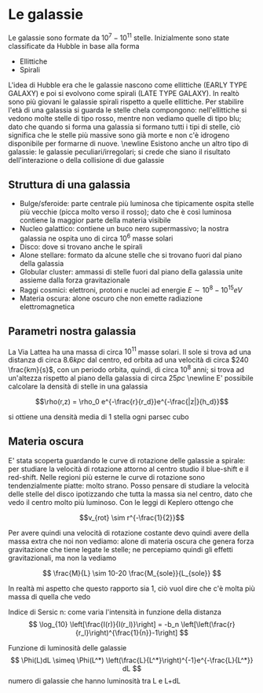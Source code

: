 # Le galassie
Le galassie sono formate da $10^7-10^{11}$ stelle. 
Inizialmente sono state classificate da Hubble in base alla forma

- Ellittiche
- Spirali

L'idea di Hubble era che le galassie nascono come ellittiche (EARLY TYPE GALAXY) e poi si evolvono come spirali (LATE TYPE GALAXY). 
In realtò sono più giovani le galassie spirali rispetto a quelle ellittiche. 
Per stabilire l'età di una galassia si guarda le stelle chela compongono: 
nell'ellittiche si vedono molte stelle di tipo rosso, mentre non vediamo quelle di tipo blu; dato che quando si forma una galassia si formano tutti i tipi di stelle, ciò significa che le stelle più massive sono già morte e non c'è idrogeno disponibile per formarne di nuove. \newline
Esistono anche  un altro tipo di galassie: le galassie peculiari/irregolari;
si crede che siano il risultato dell'interazione o della collisione di due galassie

## Struttura di una galassia

- Bulge/sferoide: parte centrale più luminosa che tipicamente ospita stelle più vecchie (picca molto verso il rosso); dato che è così luminosa contiene la maggior parte della materia visibile
- Nucleo galattico: contiene un buco nero supermassivo; la nostra galassia ne ospita uno di circa $10^6$ masse solari
- Disco: dove si trovano anche le spirali
- Alone stellare: formato da alcune stelle che si trovano fuori dal piano della galassia
- Globular cluster: ammassi di stelle fuori dal piano della galassia unite assieme dalla forza gravitazionale
- Raggi cosmici: elettroni, protoni e nuclei ad energie $E \sim 10^8-10^{15} eV$
- Materia oscura: alone oscuro che non emette radiazione elettromagnetica

## Parametri nostra galassia

La Via Lattea ha una massa di circa $10^{11}$ masse solari.
Il sole si trova ad una distanza di circa $8.6 kpc$ dal centro, ed orbita ad una velocità di circa $240 \frac{km}{s}$, con un periodo orbita, quindi, di circa $10^8$ anni; 
si trova ad un'altezza rispetto al piano della galassia di circa $25 pc$ \newline
E' possibile calcolare la densità di stelle in una galassia 

$$\rho(r,z) = \rho_0 e^{-\frac{r}{r_d}}e^{-\frac{|z|}{h_d}}$$ 

si ottiene una densità media di 1 stella ogni parsec cubo

## Materia oscura

E' stata scoperta guardando le curve di rotazione delle galassie a spirale: per studiare la velocità di rotazione attorno al centro studio il blue-shift e il red-shift.
Nelle regioni più esterne le curve di rotazione sono tendenzialmente piatte: molto strano.
Posso pensare di studiare la velocità delle stelle del disco ipotizzando che tutta la massa sia nel centro, dato che vedo il centro molto più luminoso. 
Con le leggi di Keplero ottengo che 

$$v_{rot} \sim r^{-\frac{1}{2}}$$

Per avere quindi una velocità di rotazione costante devo quindi avere della massa extra che noi non vediamo: alone di materia oscura che genera forza gravitazione che tiene legate le stelle; 
ne percepiamo quindi gli effetti gravitazionali, ma non la vediamo

$$ \frac{M}{L} \sim 10-20 \frac{M_{sole}}{L_{sole}} $$

In realtà mi aspetto che questo rapporto sia 1, ciò vuol dire che c'è molta più massa di quella che vedo

Indice di Sersic n: come varia l'intensità in funzione della distanza
$$ \log_{10} \left[\frac{I(r)}{I(r_l)}\right] = -b_n \left[\left(\frac{r}{r_l}\right)^{\frac{1}{n}}-1\right] $$

Funzione di luminosità delle galassie
$$ \Phi(L)dL \simeq \Phi(L^*) \left(\frac{L}{L^*}\right)^{-1}e^{-\frac{L}{L^*}} dL $$
numero di galassie che hanno luminosità tra L e L+dL